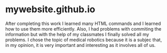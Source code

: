 # mywebsite.github.io

After completing this work I learned many HTML commands and I learned how to use them more efficiently. Also, I had problems with commiting the information but with the help of my classmates I finally solved all my problems. 
I chose the topic of medical robotics because it is a subjec that, in my opinion, it is very important and interesting as it involves all of us. 